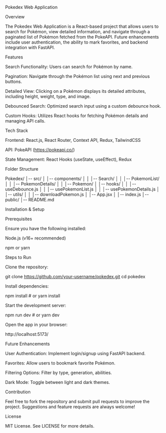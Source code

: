 Pokedex Web Application

Overview

The Pokedex Web Application is a React-based project that allows users to search for Pokémon, view detailed information, and navigate through a paginated list of Pokémon fetched from the PokeAPI. Future enhancements include user authentication, the ability to mark favorites, and backend integration with FastAPI.

Features

Search Functionality: Users can search for Pokémon by name.

Pagination: Navigate through the Pokémon list using next and previous buttons.

Detailed View: Clicking on a Pokémon displays its detailed attributes, including height, weight, type, and image.

Debounced Search: Optimized search input using a custom debounce hook.

Custom Hooks: Utilizes React hooks for fetching Pokémon details and managing API calls.

Tech Stack

Frontend: React.js, React Router, Context API, Redux, TailwindCSS

API: PokeAPI (https://pokeapi.co/)

State Management: React Hooks (useState, useEffect), Redux

Folder Structure

Pokedex/
│-- src/
│   │-- components/
│   │   │-- Search/
│   │   │-- PokemonList/
│   │   │-- PokemonDetails/
│   │   │-- Pokemon/
│   │-- hooks/ 
│   │   │-- useDebounce.js
│   │   │-- usePokemonList.js
│   │   │-- usePokemonDetails.js
│   │-- utils/
│   │   │-- downloadPokemon.js
│   │-- App.jsx
│   │-- index.js
│-- public/
│-- README.md

Installation & Setup

Prerequisites

Ensure you have the following installed:

Node.js (v16+ recommended)

npm or yarn

Steps to Run

Clone the repository:

git clone https://github.com/your-username/pokedex.git
cd pokedex

Install dependencies:

npm install  # or yarn install

Start the development server:

npm run dev  # or yarn dev

Open the app in your browser:

http://localhost:5173/

Future Enhancements

User Authentication: Implement login/signup using FastAPI backend.

Favorites: Allow users to bookmark favorite Pokémon.

Filtering Options: Filter by type, generation, abilities.

Dark Mode: Toggle between light and dark themes.

Contribution

Feel free to fork the repository and submit pull requests to improve the project. Suggestions and feature requests are always welcome!

License

MIT License. See LICENSE for more details.

